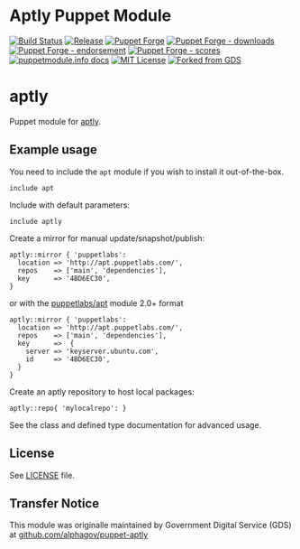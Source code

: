 # Aptly Puppet Module

[![Build Status](https://github.com/voxpupuli/puppet-aptly/workflows/CI/badge.svg)](https://github.com/voxpupuli/puppet-aptly/actions?query=workflow%3ACI)
[![Release](https://github.com/voxpupuli/puppet-aptly/actions/workflows/release.yml/badge.svg)](https://github.com/voxpupuli/puppet-aptly/actions/workflows/release.yml)
[![Puppet Forge](https://img.shields.io/puppetforge/v/puppet/aptly.svg)](https://forge.puppetlabs.com/puppet/aptly)
[![Puppet Forge - downloads](https://img.shields.io/puppetforge/dt/puppet/aptly.svg)](https://forge.puppetlabs.com/puppet/aptly)
[![Puppet Forge - endorsement](https://img.shields.io/puppetforge/e/puppet/aptly.svg)](https://forge.puppetlabs.com/puppet/aptly)
[![Puppet Forge - scores](https://img.shields.io/puppetforge/f/puppet/aptly.svg)](https://forge.puppetlabs.com/puppet/aptly)
[![puppetmodule.info docs](http://www.puppetmodule.info/images/badge.png)](http://www.puppetmodule.info/m/puppet-aptly)
[![MIT License](https://img.shields.io/github/license/voxpupuli/puppet-aptly.svg)](LICENSE)
[![Forked from GDS](https://img.shields.io/badge/donated%20by-camptocamp-fb7047.svg)](#transfer-notice)

# aptly
Puppet module for [aptly](https://www.aptly.info/).

## Example usage

You need to include the `apt` module if you wish to install it
out-of-the-box.

```puppet
include apt
```

Include with default parameters:

```puppet
include aptly
```

Create a mirror for manual update/snapshot/publish:

```puppet
aptly::mirror { 'puppetlabs':
  location => 'http://apt.puppetlabs.com/',
  repos    => ['main', 'dependencies'],
  key      => '4BD6EC30',
}
```
or with the [puppetlabs/apt](https://forge.puppet.com/puppetlabs/apt)  module 2.0+ format

```puppet
aptly::mirror { 'puppetlabs':
  location => 'http://apt.puppetlabs.com/',
  repos    => ['main', 'dependencies'],
  key      =>  {
    server => 'keyserver.ubuntu.com',
    id     => '4BD6EC30',
  }
}
```

Create an aptly repository to host local packages:

```puppet
aptly::repo{ 'mylocalrepo': }
```

See the class and defined type documentation for advanced usage.

## License

See [LICENSE](LICENSE) file.

## Transfer Notice

This module was originalle maintained by Government Digital Service (GDS) at [github.com/alphagov/puppet-aptly](https://github.com/alphagov/puppet-aptly)

